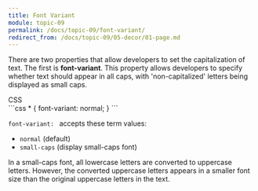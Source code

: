 ```yaml
---
title: Font Variant
module: topic-09
permalink: /docs/topic-09/font-variant/
redirect_from: /docs/topic-09/05-decor/01-page.md
---
```


<div class="divider-heading"></div>

There are two properties that allow developers to set the capitalization of text. The first is **font-variant**. This property allows developers to specify whether text should appear in all caps, with 'non-capitalized' letters being displayed as small caps.

<div id="code-heading">CSS</div>
```css
* {
  font-variant: normal;
}
```

`font-variant: ` accepts these term values:

- `normal` (default)
- `small-caps` (display small-caps font)


In a small-caps font, all lowercase letters are converted to uppercase letters. However, the converted uppercase letters appears in a smaller font size than the original uppercase letters in the text.

<div class="codepen-embed">
  <p data-height="400" data-theme-id="30567" data-slug-hash="MGKzzp" data-default-tab="css,result" data-user="Media-Ed-Online" data-embed-version="2" data-pen-title="[Topic-09] Font-Varient (Toggle)" class="codepen"></p>
</div>

<!--<div class="codepen-embed">
  <p data-height="400" data-theme-id="30567" data-slug-hash="zPYBow" data-default-tab="css,result" data-user="Media-Ed-Online" data-embed-version="2" data-pen-title="[Topic-08] Caps & Cases, Pt. 1" class="codepen"></p>
</div>-->
